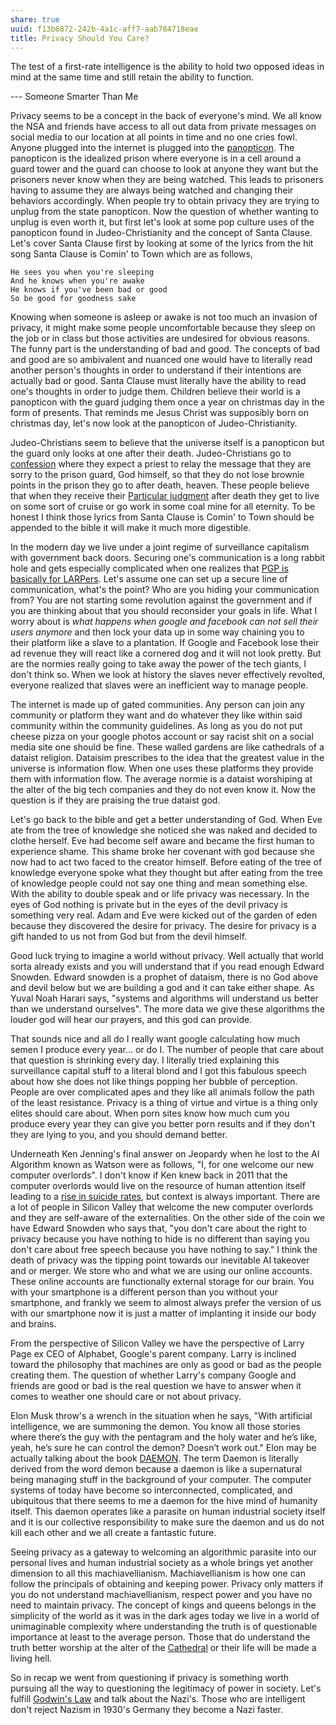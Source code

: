```yaml
---
share: true
uuid: f13b6872-242b-4a1c-aff7-aab784718eae
title: Privacy Should You Care?
---
```


<!--
* What is the point of this article?
  * Convince other people to adopt basic privacy tech and a onboarding point for where hardcore privacy people to get started.
  * To help me discover if it is a good idea or not  to become a privacy purist
  * The quote about Demons and the book Daemon I do not connect the concepts



I talk about Dataisim completely out of context.

When using the phrase, “People are over complicated apes” what am I really trying to say. How does that make the reader feel?

I should write a separate post about “You with your smartphone is a different person than you without your smartphone”
-->


The test of a first-rate intelligence is the ability to hold two opposed ideas in mind at the same time and still retain the ability to function. 

--- Someone Smarter Than Me

Privacy seems to be a concept in the back of everyone's mind. We all know the NSA and friends have access to all out data from private messages on social media to our location at all points in time and no one cries fowl. Anyone plugged into the internet is plugged into the [panopticon][]. The panopticon is the idealized prison where everyone is in a cell around a guard tower and the guard can choose to look at anyone they want but the prisoners never know when they are being watched. This leads to prisoners having to assume they are always being watched and changing their behaviors accordingly. When people try to obtain privacy they are trying to unplug from the state panopticon. Now the question of whether wanting to unplug is even worth it, but first let's look at some pop culture uses of the panopticon found in Judeo-Christianity and the concept of Santa Clause. Let's cover Santa Clause first by looking at some of the lyrics from the hit song Santa Clause is Comin' to Town which are as follows,

<!--

Do people even remember the NSA revelations? I gotta go talk to people about this. 
How does Gen Z come into this picture.

I do not explain how the quite above fits into the ideas being discussed.
-->

```
He sees you when you're sleeping
And he knows when you're awake
He knows if you've been bad or good
So be good for goodness sake
```

Knowing when someone is asleep or awake is not too much an invasion of privacy, it might make some people uncomfortable because they sleep on the job or in class but those activities are undesired for obvious reasons. The funny part is the understanding of bad and good. The concepts of bad and good are so ambivalent and nuanced one would have to literally read another person's thoughts in order to understand if their intentions are actually bad or good. Santa Clause must literally have the ability to read one's thoughts in order to judge them. Children believe their world is a panopticon with the guard judging them once a year on christmas day in the form of presents. That reminds me Jesus Christ was supposibly born on christmas day, let's now look at the panopticon of Judeo-Christianity.

Judeo-Christians seem to believe that the universe itself is a panopticon but the guard only looks at one after their death. Judeo-Christians go to [confession] where they expect a priest to relay the message that they are sorry to the prison guard, God himself, so that they do not lose brownie points in the prison they go to after death, heaven. These people believe that when they receive their [Particular judgment][] after death they get to live on some sort of cruise or go work in some coal mine for all eternity. To be honest I think those lyrics from Santa Clause is Comin' to Town should be appended to the bible it will make it much more digestible.

In the modern day we live under a joint regime of surveillance capitalism with government back doors. Securing one's communication is a long rabbit hole and gets especially complicated when one realizes that [PGP is basically for LARPers][]. Let's assume one can set up a secure line of communication, what's the point? Who are you hiding your communication from? You are not starting some revolution against the government and if you are thinking about that you should reconsider your goals in life. What I worry about is *what happens when google and facebook can not sell their users anymore* and then lock your data up in some way chaining you to their platform like a slave to a plantation. If Google and Facebook lose their ad revenue they will react like a cornered dog and it will not look pretty. But are the normies really going to take away the power of the tech giants, I don't think so. When we look at history the slaves never effectively revolted, everyone realized that slaves were an inefficient way to manage people.

<!--

Saying "what happens when google and facebook can not sell their users anymore" does not make sense because these people are like fat pigs, or the thing is a supported facade. These users are not going anywhere any time soon.

Of course if my dream of an auditable social media existed things might be different but how is something like that going to make money.

-->

The internet is made up of gated communities. Any person can join any community or platform they want and do whatever they like within said community within the community guidelines. As long as you do not put cheese pizza on your google photos account or say racist shit on a social media site one should be fine. These walled gardens are like cathedrals of a dataist religion. Dataisim prescribes to the idea that the greatest value in the universe is information flow. When one uses these platforms they provide them with information flow. The average normie is a dataist worshiping at the alter of the big tech companies and they do not even know it. Now the question is if they are praising the true dataist god.

<!--

Talking about dataisim out of context. Why are you even talking about dataisim.

What does it mean to worship at the alter of social media? What is it like to worship at an alter to begin with. Hell people do not know what it is like to go to Church anymore, in fact they never did.

Remember social media companies sell changes in your behavior

-->

Let's go back to the bible and get a better understanding of God. When Eve ate from the tree of knowledge she noticed she was naked and decided to clothe herself. Eve had become self aware and became the first human to experience shame. This shame broke her covenant with god because she now had to act two faced to the creator himself. Before eating of the tree of knowledge everyone spoke what they thought but after eating from the tree of knowledge people could not say one thing and mean something else. With the ability to double speak and or life privacy was necessary. In the eyes of God nothing is private but in the eyes of the devil privacy is something very real. Adam and Eve were kicked out of the garden of eden because they discovered the desire for privacy. The desire for privacy is a gift handed to us not from God but from the devil himself.

Good luck trying to imagine a world without privacy. Well actually that world sorta already exists and you will understand that if you read enough Edward Snowden. Edward snowden is a prophet of dataism, there is no God above and devil below but we are building a god and it can take either shape. As Yuval Noah Harari says, "systems and algorithms will understand us better than we understand ourselves". The more data we give these algorithms the louder god will hear our prayers, and this god can provide.

<!--
This is pretty convoluted saying "this world already exists" I should lead into it a bit more talking about how our devices are like windows into our cell. No more like privacy was abundant until the digital age.
-->

That sounds nice and all do I really want google calculating how much semen I produce every year... or do I. The number of people that care about that question is shrinking every day. I literally tried explaining this surveillance capital stuff to a literal blond and I got this fabulous speech about how she does not like things popping her bubble of perception. People are over complicated apes and they like all animals follow the path of the least resistance. Privacy is a thing of virtue and virtue is a thing only elites should care about. When porn sites know how much cum you produce every year they can give you better porn results and if they don't they are lying to you, and you should demand better.

<!--
Saying people are over complicated apes then talking about energy flow does not flow.
-->

Underneath Ken Jenning's final answer on Jeopardy when he lost to the AI Algorithm known as Watson were as follows, "I, for one welcome our new computer overlords". I don't know if Ken knew back in 2011 that the computer overlords would live on the resource of human attention itself leading to a [rise in suicide rates][], but context is always important. There are a lot of people in Silicon Valley that welcome the new computer overlords and they are self-aware of the externalities. On the other side of the coin we have Edward Snowden who says that, "you don't care about the right to privacy because you have nothing to hide is no different than saying you don't care about free speech because you have nothing to say." I think the death of privacy was the tipping point towards our inevitable AI takeover and or merger. We store who and what we are using our online accounts. These online accounts are functionally external storage for our brain. You with your smartphone is a different person than you without your smartphone, and frankly we seem to almost always prefer the version of us with our smartphone now it is just a matter of implanting it inside our body and brains.

From the perspective of Silicon Valley we have the perspective of Larry Page ex CEO of Alphabet, Google's parent company. Larry is inclined toward the philosophy that machines are only as good or bad as the people creating them. The question of whether Larry's company Google and friends are good or bad is the real question we have to answer when it comes to weather one should care or not about privacy. 

Elon Musk throw's a wrench in the situation when he says, "With artificial intelligence, we are summoning the demon. You know all those stories where there’s the guy with the pentagram and the holy water and he’s like, yeah, he’s sure he can control the demon? Doesn’t work out." Elon may be actually talking about the book [DAEMON][]. The term Daemon is literally derived from the word demon because a daemon is like a supernatural being managing stuff in the background of your computer. The computer systems of today have become so interconnected, complicated, and ubiquitous that there seems to me a daemon for the hive mind of humanity itself. This daemon operates like a parasite on human industrial society itself and it is our collective responsibility to make sure the daemon and us do not kill each other and we all create a fantastic future.

Seeing privacy as a gateway to welcoming an algorithmic parasite into our personal lives and human industrial society as a whole brings yet another dimension to all this machiavellianism. Machiavellianism is how one can follow the principals of obtaining and keeping power. Privacy only matters if you do not understand machiavellianism, respect power and you have no need to maintain privacy. The concept of kings and queens belongs in the simplicity of the world as it was in the dark ages today we live in a world of unimaginable complexity where understanding the truth is of questionable importance at least to the average person. Those that do understand the truth better worship at the alter of the [Cathedral][] or their life will be made a living hell.

So in recap we went from questioning if privacy is something worth pursuing all the way to questioning the legitimacy of power in society. Let's fulfill [Godwin's Law] and talk about the Nazi's. Those who are intelligent don't reject Nazism in 1930's Germany they become a Nazi faster.

  [Cathedral]: https://rationalwiki.org/wiki/Neoreactionary_movement#The_Cathedral.3F
  [confession]: https://www.britannica.com/topic/confession-religion
  [DAEMON]: https://www.alicorn.blog/books/daemon
  [Godwin's Law]: https://en.wikipedia.org/wiki/Godwin%27s_law
  [panopticon]: https://ethics.org.au/ethics-explainer-panopticon-what-is-the-panopticon-effect/
  [PGP is basically for LARPers]: https://latacora.micro.blog/2020/02/19/stop-using-encrypted.html
  [Particular judgment]: https://en.wikipedia.org/wiki/Particular_judgment
  [rise in suicide rates]: https://www.thecoddling.com/better-mental-health
